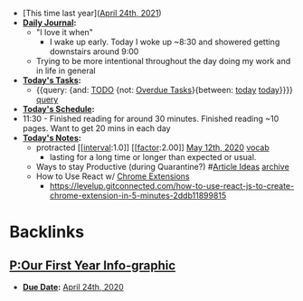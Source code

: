 - [This time last year]([April 24th, 2021](<April 24th, 2021.md>))
- **[Daily Journal](<Daily Journal.md>):**
    - "I love it when"
        - I wake up early. Today I woke up ~8:30 and showered getting downstairs around 9:00
    - Trying to be more intentional throughout the day doing my work and in life in general
- **[Today's Tasks](<Today's Tasks.md>):**
    - {{query: {and: [TODO](<TODO.md>) {not: [Overdue Tasks](<Overdue Tasks.md>)}{between: [today](<today.md>) [today](<today.md>)}}}} [query](<query.md>)
- **[Today's Schedule](<Today's Schedule.md>):**
- 11:30 - Finished reading for around 30 minutes. Finished reading ~10 pages. Want to get 20 mins in each day
- **[Today's Notes](<Today's Notes.md>):**
    - protracted  [[[interval](<[[interval.md>):1.0]] [[[factor](<[[factor.md>):2.00]] [May 12th, 2020](<May 12th, 2020.md>) [vocab](<vocab.md>)
        - lasting for a long time or longer than expected or usual.
    - Ways to stay Productive (during Quarantine?) #[Article Ideas](<Article Ideas.md>) [archive](<archive.md>)
    - How to Use React w/ [Chrome Extensions](<Chrome Extensions.md>)
        - https://levelup.gitconnected.com/how-to-use-react-js-to-create-chrome-extension-in-5-minutes-2ddb11899815

# Backlinks
## [P:Our First Year Info-graphic](<P:Our First Year Info-graphic.md>)
- **[Due Date](<Due Date.md>):** [April 24th, 2020](<April 24th, 2020.md>)

